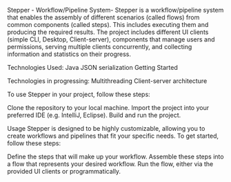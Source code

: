 Stepper - Workflow/Pipeline System-
Stepper is a workflow/pipeline system that enables the assembly of different scenarios (called flows) from common components (called steps). This includes executing them and producing the required results. The project includes different UI clients (simple CLI, Desktop, Client-server), components that manage users and permissions, serving multiple clients concurrently, and collecting information and statistics on their progress.

Technologies Used:
Java
JSON serialization
Getting Started

Technologies in progressing:
Multithreading
Client-server architecture

To use Stepper in your project, follow these steps:

Clone the repository to your local machine.
Import the project into your preferred IDE (e.g. IntelliJ, Eclipse).
Build and run the project.

Usage
Stepper is designed to be highly customizable, allowing you to create workflows and pipelines that fit your specific needs. To get started, follow these steps:

Define the steps that will make up your workflow.
Assemble these steps into a flow that represents your desired workflow.
Run the flow, either via the provided UI clients or programmatically.

